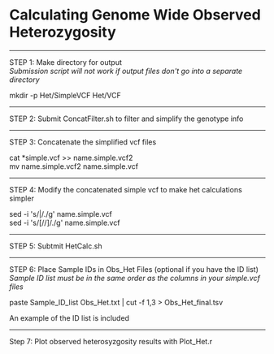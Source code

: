 # Calculating Genome Wide Observed Heterozygosity
-------------------------------------------------------------------------------------------------------------------------------------------------------

STEP 1: Make directory for output \
*Submission script will not work if output files don't go into a separate directory*

mkdir -p Het/SimpleVCF Het/VCF

-------------------------------------------------------------------------------------------------------------------------------------------------------

STEP 2: Submit ConcatFilter.sh to filter and simplify the genotype info 

-------------------------------------------------------------------------------------------------------------------------------------------------------

STEP 3: Concatenate the simplified vcf files 

cat *simple.vcf >> name.simple.vcf2 \
mv name.simple.vcf2 name.simple.vcf

-------------------------------------------------------------------------------------------------------------------------------------------------------

STEP 4: Modify the concatenated simple vcf to make het calculations simpler 

sed -i 's/|/./g' name.simple.vcf  \
sed -i 's/[//]/./g' name.simple.vcf

-------------------------------------------------------------------------------------------------------------------------------------------------------

STEP 5: Subtmit HetCalc.sh 

-------------------------------------------------------------------------------------------------------------------------------------------------------

STEP 6: Place Sample IDs in Obs_Het Files (optional if you have the ID list) \
*Sample ID list must be in the same order as the columns in your simple.vcf files*

paste Sample_ID_list Obs_Het.txt | cut -f 1,3 > Obs_Het_final.tsv 

An example of the ID list is included 

-------------------------------------------------------------------------------------------------------------------------------------------------------

Step 7: Plot observed heterosyzgosity results with Plot_Het.r

